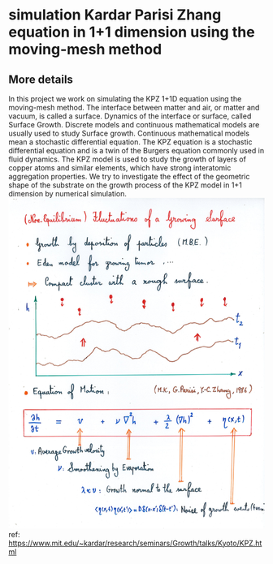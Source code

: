 # simulation  Kardar Parisi Zhang equation in 1+1 dimension using the moving-mesh method
More details
------------
In this project we work on simulating the KPZ 1+1D equation using the moving-mesh method.
The interface between matter and air, or matter and vacuum, is called a surface. Dynamics of the interface or surface, called Surface Growth. Discrete models and continuous mathematical models are usually used to study Surface growth. Continuous mathematical models mean a stochastic differential equation. The KPZ equation is a stochastic differential equation and is a twin of the Burgers equation commonly used in fluid dynamics. The KPZ model is used to study the growth of layers of copper atoms and similar elements, which have strong interatomic aggregation properties. We try to investigate the effect of the geometric shape of the substrate on the growth process of the KPZ model in 1+1 dimension by numerical simulation.
![Plot](https://github.com/HesamDerakhshan/FEM_KPZ/blob/main/KPZcolloquium_Page_07.jpg)
ref: https://www.mit.edu/~kardar/research/seminars/Growth/talks/Kyoto/KPZ.html
